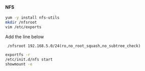 #### NFS
```bash
yum -y install nfs-utils 
mkdir /nfsroot 
vim /etc/exports
```

Add the line below
```
 /nfsroot 192.168.5.0/24(ro,no_root_squash,no_subtree_check) 
```
```bash
exportfs -r 
/etc/init.d/nfs start 
showmount -e 
```

